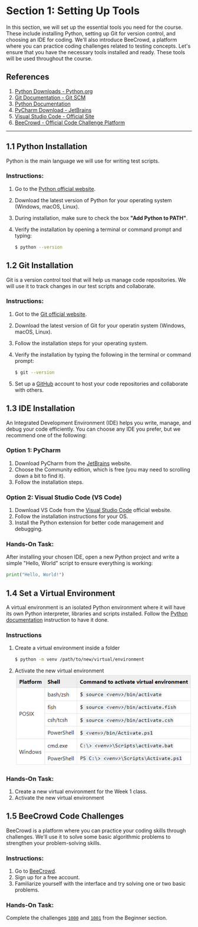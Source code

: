 # Section 1: Setting Up Tools

In this section, we will set up the essential tools you need for the course. These include installing Python, setting up Git for version control, and choosing an IDE for coding. We'll also introduce BeeCrowd, a platform where you can practice coding challenges related to testing concepts. Let's ensure that you have the necessary tools installed and ready. These tools will be used throughout the course.


## References
1. [Python Downloads - Python.org](https://www.python.org/downloads/)
2. [Git Documentation - Git SCM](https://git-scm.com/doc)
3. [Python Documentation](https://docs.python.org/3/contents.html)
4. [PyCharm Download - JetBrains](https://www.jetbrains.com/pycharm/download/)
5. [Visual Studio Code - Official Site](https://code.visualstudio.com/)
6. [BeeCrowd - Official Code Challenge Platform](https://www.beecrowd.com.br/)

---


## 1.1 Python Installation

Python is the main language we will use for writing test scripts.


### Instructions:

1. Go to the [Python official website](https://www.python.org/downloads/).
2. Download the latest version of Python for your operating system (Windows, macOS, Linux).
3. During installation, make sure to check the box **"Add Python to PATH"**.
4. Verify the installation by opening a terminal or command prompt and typing:

   ```bash
   $ python --version
   ```


## 1.2 Git Installation

Git is a version control tool that will help us manage code repositories. We will use it to track changes in our test scripts and collaborate.


### Instructions:

1. Got to the [Git official website](https://git-scm.com/downloads).
2. Download the latest version of Git for your operatin system (Windows, macOS, Linux).
3. Follow the installation steps for your operating system.
4. Verify the installation by typing the following in the terminal or command prompt:

   ```bash
   $ git --version
   ```

5. Set up a [GitHub](https://github.com/) account to host your code repositories and collaborate with others.


## 1.3 IDE Installation

An Integrated Development Environment (IDE) helps you write, manage, and debug your code efficiently. You can choose any IDE you prefer, but we recommend one of the following:


### Option 1: PyCharm

1. Download PyCharm from the [JetBrains](https://www.jetbrains.com/pycharm/download/?section=windows) website.
2. Choose the Community edition, which is free (you may need to scrolling down a bit to find it).
3. Follow the installation steps.


### Option 2: Visual Studio Code (VS Code)

1. Download VS Code from the [Visual Studio Code](https://code.visualstudio.com/download) official website.
2. Follow the installation instructions for your OS.
3. Install the Python extension for better code management and debugging.


### Hands-On Task:

After installing your chosen IDE, open a new Python project and write a simple "Hello, World" script to ensure everything is working:
   ```python
   print("Hello, World!")
   ```


## 1.4 Set a Virtual Environment

A virtual environment is an isolated Python environment where it will have its own Python interpreter, libraries and scripts installed.
Follow the [Python documentation](https://docs.python.org/3/library/venv.html) instruction to have it done.

### Instructions

1. Create a virtual environment inside a folder
   ```bash
   $ python -m venv /path/to/new/virtual/environment
   ```
2. Activate the new virtual environment
![activate_virtual_env.png](assets/activate_virtual_env.png)


### Hands-On Task:

1. Create a new virtual environment for the Week 1 class.
2. Activate the new virtual environment


## 1.5 BeeCrowd Code Challenges

BeeCrowd is a platform where you can practice your coding skills through challenges. We'll use it to solve some basic algorithmic problems to strengthen your problem-solving skills.

### Instructions:

1. Go to [BeeCrowd](https://beecrowd.com/).
2. Sign up for a free account.
3. Familiarize yourself with the interface and try solving one or two basic problems.


### Hands-On Task:

Complete the challenges [`1000`](https://judge.beecrowd.com/en/problems/view/1000) and [`1001`](https://judge.beecrowd.com/en/problems/view/1001) from the Beginner section.
